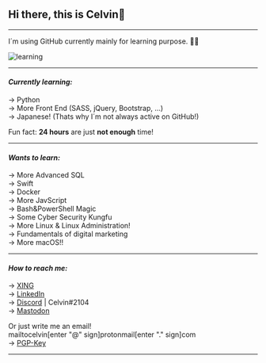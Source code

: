 ## Hi there, this is Celvin👋

---

I´m using GitHub currently mainly for learning purpose. 👨‍💻

![learning](https://user-images.githubusercontent.com/46591058/111866978-67294600-8971-11eb-860b-ac3654b4e51c.gif)

---

#### *Currently learning:*
-> Python\
-> More Front End (SASS, jQuery, Bootstrap, ...)\
-> Japanese! (Thats why I´m not always active on GitHub!)

Fun fact: **24 hours** are just **not enough** time!

---

#### *Wants to learn:*
-> More Advanced SQL\
-> Swift\
-> Docker\
-> More JavScript\
-> Bash&PowerShell Magic\
-> Some Cyber Security Kungfu\
-> More Linux & Linux Administration!\
-> Fundamentals of digital marketing\
-> More macOS!!

---

#### *How to reach me:*
-> [XING](https://www.xing.com/profile/Celvin_Braun)\
-> [LinkedIn](https://www.linkedin.com/in/celvin-braun/)\
-> [Discord](https://discord.com/) | Celvin#2104\
-> [Mastodon](https://mastodon.social/@CelvinBraun)

Or just write me an email!\
mailtocelvin[enter "@" sign]protonmail[enter "." sign]com\
-> [PGP-Key](https://gist.github.com/CelvinBraun/d921507cffe6a65b92d95479eafd27cd)

---
